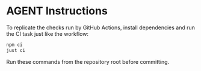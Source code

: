 # AGENT Instructions

To replicate the checks run by GitHub Actions, install dependencies and run the CI task just like the workflow:

```bash
npm ci
just ci
```

Run these commands from the repository root before committing.

